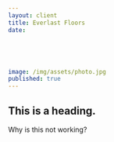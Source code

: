 ```yaml
---
layout: client
title: Everlast Floors
date: 





image: /img/assets/photo.jpg
published: true
---
```


## This is a heading. 

Why is this not working? 